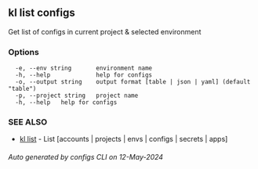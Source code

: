 ## kl list configs

Get list of configs in current project & selected environment



### Options

```
  -e, --env string       environment name
  -h, --help             help for configs
  -o, --output string    output format [table | json | yaml] (default "table")
  -p, --project string   project name
  -h, --help   help for configs
```

### SEE ALSO

* [kl list](kl_list.md)  - List [accounts | projects | envs | configs | secrets | apps]

###### Auto generated by configs CLI on 12-May-2024

